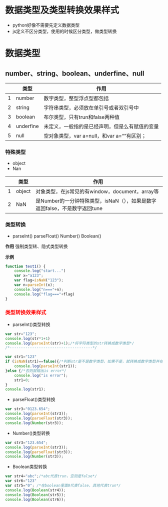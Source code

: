 # 数据类型及类型转换效果样式

- python好像不需要先定义数据类型
- js定义不区分类型，使用的时候区分类型，做类型转换

# <font style="red">数据类型</font>

## number、string、boolean、underfine、null

|      | 类型      | 作用                                           |
| ---- | --------- | ---------------------------------------------- |
| 1    | number    | 数字类型，整型浮点型都包括                     |
| 2    | string    | 字符串类型，必须放在单引号或者双引号中         |
| 3    | boolean   | 布尔类型，只有trun和false两种值                |
| 4    | underfine | 未定义，一般指的是已经声明，但是么有赋值的变量 |
| 5    | null      | 空对象类型，var a=null，和var a=“”有区别；     |

### 特殊类型 

- object
- Nan

|      | 类型   | 作用                                                         |
| ---- | ------ | ------------------------------------------------------------ |
| 1    | object | 对象类型，在js常见的有window，document，array等              |
| 2    | NaN    | 是Number的一分钟特殊类型，isNaN（），如果是数字返回false，不是数字返回tune |

### 类型转换

- parselnt()  	parseFloat()	Number()	Boolean()

**作用** 强制类型转、隐式类型转换

**示例** 

```javascript
function test1() {
    console.log("start...")
    var x="a123";
    var flag=isNaN("123");
    var n=parseInt(x);
    console.log("n==="+n);
    console.log("flag==="+flag)
}
```

<h3><font style="color:red">类型转换效果样式</h3></font> 

- parseInt()类型转换

```js
var str="123";
console.log(str*1+1)
console.log(parseInt(str)+1);/*将字符类型的str转换成数字类型*/
/*-------------------------------------*/
```

```js
var str1="123"
if (isNaN(str1)==false){/*判断str是不是数字类型，如果不是，就转换成数字类型并在控制台输出*/
    console.log(parseInt(str1));
}else {/*否则就输出is error*/
    console.log("is error");
    str1=0;
}
console.log(str1);
```

- parseFloat()类型转换

```js
var str3="0123.654";
console.log(parseInt(str3));
console.log(parseFloat(str3));
console.log(Number(str3));
```

- Number()类型转换

```js
var str3="123.654";
console.log(parseInt(str3));
console.log(parseFloat(str3));
console.log(Number(str3));
```

- Boolean类型转换

```js
var str4="abc";/*abc代表trun，空则是false*/
var str6="123"
var str5="0"; /*在boolean里面0代表false，其他代表trun*/
console.log(Boolean(str4));
console.log(Boolean(str5));
console.log(Boolean(str6));
```